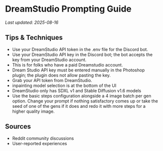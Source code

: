 # DreamStudio Prompting Guide

*Last updated: 2025-08-16*

## Tips & Techniques

- Use your DreamStudio API token in the .env file for the Discord bot.
- Use your DreamStudio API key in the Discord bot; the bot accepts the key from your DreamStudio account.
- This is for folks who have a paid Dreamstudio account.
- Dream Studio API key must be entered manually in the Photoshop plugin; the plugin does not allow pasting the key.
- Grab your API token from DreamStudio.
- inpainting model selection is at the bottom of the UI
- DreamStudio only has SDXL v1 and Stable Diffusion v1.6 models
- Use the basic steps configuration alongside a 4 image batch per gen option. Change your prompt if nothing satisfactory comes up or take the seed of one of the gens if it does and redo it with more steps for a higher quality image.

## Sources

- Reddit community discussions
- User-reported experiences
